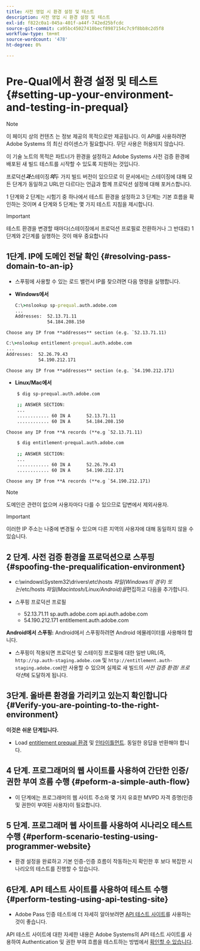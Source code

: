 ```yaml
---
title: 사전 영업 시 환경 설정 및 테스트
description: 사전 영업 시 환경 설정 및 테스트
exl-id: f822c0a1-045a-401f-a44f-742ed25bfcdc
source-git-commit: ca95bc45027410becf8987154c7c9f8bb8c2d5f8
workflow-type: tm+mt
source-wordcount: '478'
ht-degree: 0%

---
```


# Pre-Qual에서 환경 설정 및 테스트{#setting-up-your-environment-and-testing-in-prequal}

>[!NOTE]
>
>이 페이지 상의 컨텐츠 는 정보 제공의 목적으로만 제공됩니다. 이 API를 사용하려면 Adobe Systems 의 최신 라이센스가 필요합니다. 무단 사용은 허용되지 않습니다.

이 기술 노트의 목적은 파트너가 환경을 설정하고 Adobe Systems 사전 검증 환경에 배포된 새 빌드 테스트를 시작할 수 있도록 지원하는 것입니다.

프로덕션&#x200B;***과***&#x200B;스테이징&#x200B;***의***&#x200B;두 가지 빌드 버전이 있으므로 이 문서에서는 스테이징에 대해 모든 단계가 동일하고 URL만 다르다는 언급과 함께 프로덕션 설정에 대해 포커스합니다.

1 단계와 2 단계는 시험기 중 하나에서 테스트 환경을 설정하고 3 단계는 기본 흐름을 확인하는 것이며 4 단계와 5 단계는 몇 가지 테스트 지침을 제시합니다.

>[!IMPORTANT]
>
> 테스트 환경을 변경할 때마다(스테이징에서 프로덕션 프로필로 전환하거나 그 반대로) 1단계와 2단계를 실행하는 것이 매우 중요합니다


## 1단계. IP에 도메인 전달 확인 {#resolving-pass-domain-to-an-ip}

* 스푸핑에 사용할 수 있는 로드 밸런서 IP를 찾으려면 다음 명령을 실행합니다.

* **Windows에서**

  ```cmd
  C:\>nslookup sp-prequal.auth.adobe.com
  ...
  Addresses:  52.13.71.11
              54.184.208.150
  ```

```Choose any IP from **addresses** section (e.g. `52.13.71.11)```

```cmd
C:\>nslookup entitlement-prequal.auth.adobe.com 
...
Addresses:  52.26.79.43
            54.190.212.171
```

```Choose any IP from **addresses** section (e.g. `54.190.212.171)```


* **Linux/Mac에서**

```sh
    $ dig sp-prequal.auth.adobe.com
    
    ;; ANSWER SECTION:
    ...
    ............ 60 IN A      52.13.71.11
    ............ 60 IN A      54.184.208.150
```

```Choose any IP from **A records (**e.g `52.13.71.11)```

```sh
    $ dig entitlement-prequal.auth.adobe.com
    
    ;; ANSWER SECTION:
    ...
    ............ 60 IN A      52.26.79.43
    ............ 60 IN A      54.190.212.171
```

```Choose any IP from **A records (**e.g `54.190.212.171)```

>[!NOTE]
>
>도메인은 관련이 없으며 사용자마다 다를 수 있으므로 답변에서 제외사용자.

>[!IMPORTANT]
>
> 이러한 IP 주소는 나중에 변경될 수 있으며 다른 지역의 사용자에 대해 동일하지 않을 수 있습니다.


## 2 단계.  사전 검증 환경을 프로덕션으로 스푸핑 {#spoofing-the-prequalification-environment}

* c:\\windows\\System32\\drivers\\etc\\hosts *파일(Windows의 경우) 또는*/etc/hosts *파일(Macintosh/Linux/Android)을*&#x200B;편집하고 다음을 추가합니다.

* 스푸핑 프로덕션 프로필
   * 52.13.71.11 sp.auth.adobe.com api.auth.adobe.com
   * 54.190.212.171 entitlement.auth.adobe.com

**Android에서 스푸핑:** Android에서 스푸핑하려면 Android 에뮬레이터를 사용해야 합니다.

* 스푸핑이 적용되면 프로덕션 및 스테이징 프로필에 대한 일반 URL(즉, `http://sp.auth-staging.adobe.com` 및 `http://entitlement.auth-staging.adobe.com`)만 사용할 수 있으며 실제로 새 빌드의 *사전 검증 환경/ 프로덕션*&#x200B;에 도달하게 됩니다.


## 3단계.  올바른 환경을 가리키고 있는지 확인합니다 {#Verify-you-are-pointing-to-the-right-environment}

**이것은 쉬운 단계입니다.**

* Load [entitlement prequal 환경](https://entitlement-prequal.auth.adobe.com/environment.html) 및 [인타이틀먼트](https://entitlement.auth.adobe.com/environment.html). 동일한 응답을 반환해야 합니다.


## 4 단계.  프로그래머의 웹 사이트를 사용하여 간단한 인증/권한 부여 흐름 수행 {#peform-a-simple-auth-flow}

* 이 단계에는 프로그래머의 웹 사이트 주소와 몇 가지 유효한 MVPD 자격 증명(인증 및 권한이 부여된 사용자)이 필요합니다.

## 5 단계.  프로그래머 웹 사이트를 사용하여 시나리오 테스트 수행 {#perform-scenario-testing-using-programmer-website}

* 환경 설정을 완료하고 기본 인증-인증 흐름이 작동하는지 확인한 후 보다 복잡한 시나리오의 테스트를 진행할 수 있습니다.


## 6단계.  API 테스트 사이트를 사용하여 테스트 수행 {#perform-testing-using-api-testing-site}

* Adobe Pass 인증 테스트에 더 자세히 알아보려면 [API 테스트 사이트](http://entitlement-prequal.auth.adobe.com/apitest/api.html)를 사용하는 것이 좋습니다.

API 테스트 사이트에 대한 자세한 내용은 Adobe Systems의 API 테스트 사이트를 사용하여 Authentication 및 권한 부여 흐름을 테스트하는 방법에서 [확인할 수 있습니다](/help/authentication/integration-guide-programmers/legacy/notes-technical/test-authn-authz-flows-using-adobes-api-test-site.md).
